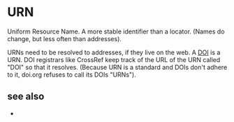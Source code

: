# URN

Uniform Resource Name. A more stable identifier than a locator. (Names do change, but less often than addresses). 

URNs need to be resolved to addresses, if they live on the web. A [DOI](dois.md) is a URN. DOI registrars like CrossRef keep track of the URL of the URN called "DOI" so that it resolves. (Because URN is a standard and DOIs don't adhere to it, doi.org refuses to call its DOIs "URNs").

## see also
-

